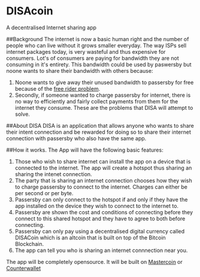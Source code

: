 DISAcoin
========

A decentralised Internet sharing app

##Background
The internet is now a basic human right and the number of people who can live without it grows smaller everyday. 
The way ISPs sell internet packages today, is very wasteful and thus expensive for consumers. Lot's of consumers are paying for bandwidth they are not consuming in it's entirety. This bandwidth could be used by paswersby but noone wants to share their bandwidth with others because:
1. Noone wants to give away their unused bandwidth to passersby for free because of the [free rider problem](http://en.wikipedia.org/wiki/Free_rider_problem).
2. Secondly, if someone wanted to charge passersby for internet, there is no way to efficiently and fairly collect payments from them for the internet they consume.
These are the problems that DISA will attempt to solve.

##About DISA
DISA is an application that allows anyone who wants to share their intent connection and be rewarded for doing so to share their internet connection with passersby who also have the same app.

##How it works. 
The App will have the following basic features:
1. Those who wish to share internet can install the app on a device that is connected to the internet. The app will create a hotspot thus sharing an sharing the intenet connection.
2. The party that is sharing an internet connection chooses how they wish to charge passersby to connect to the internet. Charges can either be per second or per byte. 
3. Passersby can only connect to the hotspot if and only if they have the app installed on the device they wish to connect to the internet to.
4. Passersby are shown the cost and conditions of connecting before they connect to this shared hotspot and they have to agree to both before connecting.
5. Passersby can only pay using a decentralised digital currency called DISACoin which is an altcoin that is built on top of the Bitcoin Blockchain.
6. The app can tell you who is sharing an internet connnection near you.


The app will be completely opensource.
It will be built on [Mastercoin](http://www.mastercoin.org/) or [Counterwallet](http://www.counterparty.co)
